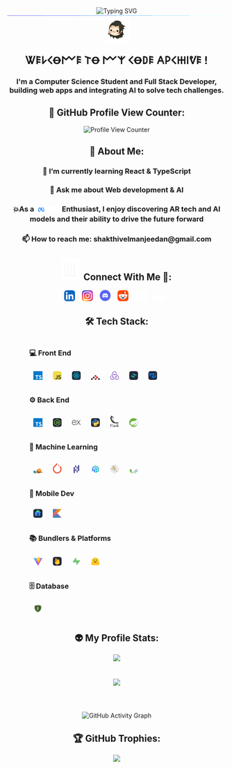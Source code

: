 ﻿<div align="center">
<img src="https://readme-typing-svg.herokuapp.com?font=Source+Code+Pro&weight=500&pause=1000&width=435&lines=Hi%2C+I'm+Shakthivel+Sri+Manjeedan+%F0%9F%91%8B" alt="Typing SVG" />
</div>

<img src="./images/Line.gif" style="display: block; margin: 0; padding: 0; border: 0;">

<div align="center">
 <img src = "./images/meme.gif" style="width: 60px; vertical-align: middle;"/>
</div>

<div align="center">
<h3><b style="font-size: 24px;">Ꮤ𐌄𐌋𐌂Ꝋ𐌌𐌄 𐌕Ꝋ 𐌌𐌙 𐌂Ꝋ𐌃𐌄 𐌀𐌓𐌂𐋅𐌉ᕓ𐌄 !</b></h3>
<h3>I'm a Computer Science Student and Full Stack Developer, building web apps and integrating AI to solve tech challenges.</h3>
</div>

<div align="center">
<h2>👀 GitHub Profile View Counter:</h2>
<p>
<img src = "https://komarev.com/ghpvc/?username=Manjeedan11&style=for-the-badge&color=brightgreen" alt="Profile View Counter"
style="width: 200px; height: 50px;"/>
</p>
</div>

<div align="center">
<h2>💫 About Me:</h2>
<p><h3>🌱 I’m currently learning <strong>React & TypeScript</strong> </h3></p>
<p><h3>💬 Ask me about <strong>Web development & AI</strong> </h3></p>
<p><h3 style="line-height: 1.4;">💥As a<strong> <img src="./images/meta-logo.png" alt="Meta Logo" style="display: inline-block; vertical-align: text-bottom; height: 1em;"> Enthusiast</strong>, I enjoy discovering <strong> AR tech and AI models</strong> and their ability to drive the future forward</h3></p>
<p><h3>📫 How to reach me: <a><strong>shakthivelmanjeedan@gmail.com</strong></a></h3></p>

<div align="center">
<h2 align="center"><img src = "./images/connectMe.webp" width="40" height="50" style="margin-right: 10px;">Connect With Me 🤝:</img></h2>
<p align="center">
    <a href="https://www.linkedin.com/in/sri-manjeedan-shakthivel/"><img src="./images/ConnectWithMe/LinkedIn.svg" alt="LinkedIn" width="5%"></a>&#160;&#160;&#160;
    <a href="https://www.instagram.com/manjeezzz/"><img src="./images/ConnectWithMe/Instagram.svg" alt="Instagram" width="5%"></a>&#160;&#160;&#160;
    <a href="https://discord.com/channels/753249823066423366/1008791746144108605"><img src="./images/ConnectWithMe/discord.svg" alt="Instagram" width="5%"></a>&#160;&#160;&#160;
    <a href="https://www.reddit.com/user/Income-Dense/"><img src="./images/ConnectWithMe/Reddit.png" width="5%" alt="Reddit"></a>&#160;&#160;&#160;
    <a href="https://x.com/MrWick0001"><img src="./images/ConnectWithMe/X-logo.svg" width="5%" alt="X"></a>&#160;&#160;&#160;
    <a href="https://medium.com/@shakthivelmanjeedan11"><img src="./images/ConnectWithMe/medium-white-icon.svg" width="5%" alt="X"></a>&#160;&#160;&#160;
  </p>
</div>

<div align="center">
  <h2>🛠️ Tech Stack:</h2>
  <div style="display: inline-block; text-align: left; width: 80%;">
    <h3>💻 Front End</h3>
    <div>
      <img src="./images/TechStack/Typescript.svg" alt="TypeScript" width="5%" style="margin: 10px;"&#160;&#160;&#160;>
      <img src="./images/TechStack/JavaScript.svg" alt="JavaScript" width="5%" style="margin: 10px;"&#160;&#160;&#160;>
       <img src="./images/TechStack/React.svg" alt="React" width="5%" style="margin: 10px;"&#160;&#160;&#160;>
       <img src="./images/TechStack/react-router.svg" alt="React-Router" width="5%" style="margin: 10px;"&#160;&#160;&#160;>
       <img src="./images/TechStack/redux-original.svg" alt="Redux" width="5%" style="margin: 10px;"&#160;&#160;&#160;>
       <img src="./images/TechStack/TailwindCSS.svg" alt="TailwindCSS" width="5%" style="margin: 10px;"&#160;&#160;&#160;>
       <img src="./images/TechStack/MaterialUI.svg" alt="MaterialUI" width="5%" style="margin: 10px;"&#160;&#160;&#160;>
    </div>
     <h3>⚙️ Back End</h3>
    <div>
      <img src="./images/TechStack/Typescript.svg" alt="TypeScript" width="5%" style="margin: 10px;"&#160;&#160;&#160;>
      <img src="./images/TechStack/NodeJS.svg" alt="Node.js" width="5%" style="margin: 10px;"&#160;&#160;&#160;>
       <img src="./images/TechStack/express-original.svg" alt="Express" width="5%" style="margin: 10px;"&#160;&#160;&#160;>
       <img src="./images/TechStack/Python.svg" alt="Python" width="5%" style="margin: 10px;"&#160;&#160;&#160;>
       <img src="./images/TechStack/flask.svg" alt="Flask" width="5%" style="margin: 10px;"&#160;&#160;&#160;>
       <img src="./images/TechStack/spring-boot.svg" alt="SpringBoot" width="5%" style="margin: 10px;"&#160;&#160;&#160;>
    </div>
    <h3>🤖 Machine Learning</h3>
    <div>
       <img src="./images/TechStack/Scikit_learn_logo_small.svg" alt="Scikit-learn" width="5%" style="margin: 10px;"&#160;&#160;&#160;>
       <img src="./images/TechStack/pytorch.svg" alt="Pytorch" width="5%" style="margin: 10px;"&#160;&#160;&#160;>
       <img src="./images/TechStack/icons8-pandas.svg" alt="Pandas" width="5%" style="margin: 10px;"&#160;&#160;&#160;>
       <img src="./images/TechStack/icons8-numpy.svg" alt="Numpy" width="5%" style="margin: 10px;"&#160;&#160;&#160;>
       <img src="./images/TechStack/Matplotlib_icon.svg" alt="Matplotlib" width="5%" style="margin: 10px;"&#160;&#160;&#160;>
       <img src="./images/TechStack/langchain-seeklogo.svg" alt="LangChain" width="5%" style="margin: 10px;"&#160;&#160;&#160;>
    </div>
    <h3>📱 Mobile Dev</h3>
    <div>
      <img src="./images/TechStack/AndroidStudio.svg" alt="Android Studio" width="5%" style="margin: 10px;"&#160;&#160;&#160;>
      <img src="./images/TechStack/kotlin-original.svg" alt="Kotlin" width="5%" style="margin: 10px;"&#160;&#160;&#160;>
  </div>
  <h3>📚 Bundlers & Platforms</h3>
    <div>
      <img src="./images/TechStack/Vitejs-logo.svg" alt="Vite" width="5%" style="margin: 10px;"&#160;&#160;&#160;>
      <img src="./images/TechStack/Firebase.svg" alt="Firebase" width="5%" style="margin: 10px;"&#160;&#160;&#160;>
      <img src="./images/TechStack/icons8-supabase.svg" alt="Supabase" width="5%" style="margin: 10px;"&#160;&#160;&#160;>
      <img src="./images/TechStack/Hugging Face.svg" alt="Hugging Face" width="5%" style="margin: 10px;"&#160;&#160;&#160;>
  </div>
  <h3>🗄️ Database</h3>
    <div>
      <img src="./images/TechStack/icons8-mongodb.svg" alt="Vite" width="5%" style="margin: 10px;"&#160;&#160;&#160;>
  </div>
</div>

<div align="center">
  <h2>👽 My Profile Stats:</h2>
</div>

<div align="center">
  <a href="https://github.com/Manjeedan11">
    <img src="https://github-readme-stats.vercel.app/api?username=Manjeedan11&theme=chartreuse-dark&hide_border=false&include_all_commits=true&count_private=true" style="width: 50%; height: auto; margin-bottom: 20px;">
  </a>
</div>

  <br/>

<div align="center">
  <a href="https://github.com/Manjeedan11">
    <img src="https://github-readme-stats.vercel.app/api/top-langs/?username=Manjeedan11&theme=chartreuse-dark&hide_border=false&include_all_commits=true&count_private=true&layout=compact" style="width: 50%; height: auto; margin-bottom: 20px;">
  </a>
</div>

  <br/>

<div align="center">
  <img align="center" src="https://github-readme-activity-graph.vercel.app/graph?username=Manjeedan11&theme=merko&hide_border=false&border_radius=15" style="width: 75%; margin-top: 20px;" alt="GitHub Activity Graph"/>
</div>

<div align="center">
  <h2>🏆 GitHub Trophies:</h2>
  <p>
    <img src="https://github-profile-trophy.vercel.app/?username=Manjeedan11&theme=radical&no-frame=false&no-bg=true&margin-w=4">
  </p>
</div>
